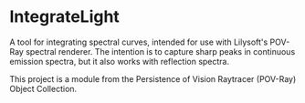 # IntegrateLight
A tool for integrating spectral curves, intended for use with Lilysoft's POV-Ray spectral renderer. The intention is to capture sharp peaks in continuous emission spectra, but it also works with reflection spectra.

This project is a module from the Persistence of Vision Raytracer (POV-Ray) Object Collection.
